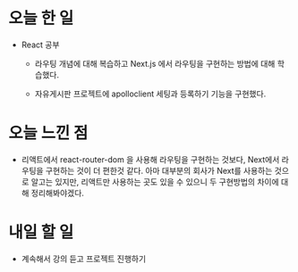 # 오늘 한 일

-   React 공부

    -   라우팅 개념에 대해 복습하고 Next.js 에서 라우팅을 구현하는 방법에 대해 학습했다.

    -   자유게시판 프로젝트에 apolloclient 세팅과 등록하기 기능을 구현했다.

# 오늘 느낀 점

-   리액트에서 react-router-dom 을 사용해 라우팅을 구현하는 것보다, Next에서 라우팅을 구현하는 것이 더 편한것 같다. 아마 대부분의 회사가 Next를 사용하는 것으로 알고는 있지만, 리액트만 사용하는 곳도 있을 수 있으니 두 구현방법의 차이에 대해 정리해봐야겠다.

# 내일 할 일

-   계속해서 강의 듣고 프로젝트 진행하기
